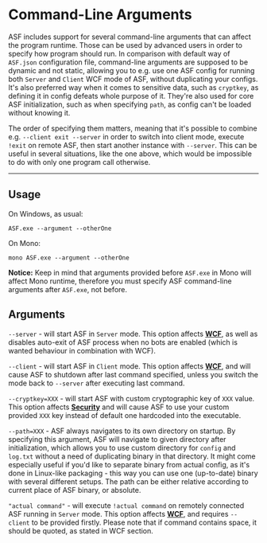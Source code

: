 # Command-Line Arguments

ASF includes support for several command-line arguments that can affect the program runtime. Those can be used by advanced users in order to specify how program should run. In comparison with default way of ```ASF.json``` configuration file, command-line arguments are supposed to be dynamic and not static, allowing you to e.g. use one ASF config for running both ```Server``` and ```Client``` WCF mode of ASF, without duplicating your configs. It's also preferred way when it comes to sensitive data, such as ```cryptkey```, as defining it in config defeats whole purpose of it. They're also used for core ASF initialization, such as when specifying ```path```, as config can't be loaded without knowing it.

The order of specifying them matters, meaning that it's possible to combine e.g. ```--client exit --server``` in order to switch into client mode, execute ```!exit``` on remote ASF, then start another instance with ```--server```. This can be useful in several situations, like the one above, which would be impossible to do with only one program call otherwise.

---

## Usage

On Windows, as usual:

```
ASF.exe --argument --otherOne
```

On Mono:

```
mono ASF.exe --argument --otherOne
```

**Notice:** Keep in mind that arguments provided before ```ASF.exe``` in Mono will affect Mono runtime, therefore you must specify ASF command-line arguments after ```ASF.exe```, not before.

## Arguments

```--server``` - will start ASF in ```Server``` mode. This option affects **[WCF](https://github.com/JustArchi/ArchiSteamFarm/wiki/WCF)**, as well as disables auto-exit of ASF process when no bots are enabled (which is wanted behaviour in combination with WCF).

```--client``` - will start ASF in ```Client``` mode. This option affects **[WCF](https://github.com/JustArchi/ArchiSteamFarm/wiki/WCF)**, and will cause ASF to shutdown after last command specified, unless you switch the mode back to ```--server``` after executing last command.

```--cryptkey=XXX``` - will start ASF with custom cryptographic key of ```XXX``` value. This option affects **[Security](https://github.com/JustArchi/ArchiSteamFarm/wiki/Security)** and will cause ASF to use your custom provided ```XXX``` key instead of default one hardcoded into the executable.

```--path=XXX``` - ASF always navigates to its own directory on startup. By specifying this argument, ASF will navigate to given directory after initialization, which allows you to use custom directory for ```config``` and ```log.txt``` without a need of duplicating binary in that directory. It might come especially useful if you'd like to separate binary from actual config, as it's done in Linux-like packaging - this way you can use one (up-to-date) binary with several different setups. The path can be either relative according to current place of ASF binary, or absolute.

```"actual command"``` - will execute ```!actual command``` on remotely connected ASF running in ```Server``` mode. This option affects **[WCF](https://github.com/JustArchi/ArchiSteamFarm/wiki/WCF)**, and requires ```--client``` to be provided firstly. Please note that if command contains space, it should be quoted, as stated in WCF section.